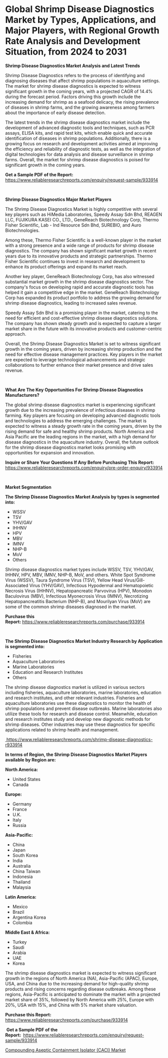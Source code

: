 <p><h1>Global Shrimp Disease Diagnostics Market by Types, Applications, and Major Players, with Regional Growth Rate Analysis and Development Situation, from 2024 to 2031</h1></p><p><strong>Shrimp Disease Diagnostics Market Analysis and Latest Trends</strong></p>
<p><p>Shrimp Disease Diagnostics refers to the process of identifying and diagnosing diseases that affect shrimp populations in aquaculture settings. The market for shrimp disease diagnostics is expected to witness significant growth in the coming years, with a projected CAGR of 14.4% during the forecast period. Factors driving this growth include the increasing demand for shrimp as a seafood delicacy, the rising prevalence of diseases in shrimp farms, and the growing awareness among farmers about the importance of early disease detection.</p><p>The latest trends in the shrimp disease diagnostics market include the development of advanced diagnostic tools and techniques, such as PCR assays, ELISA kits, and rapid test kits, which enable quick and accurate identification of diseases in shrimp populations. Additionally, there is a growing focus on research and development activities aimed at improving the efficiency and reliability of diagnostic tests, as well as the integration of digital technologies for data analysis and disease surveillance in shrimp farms. Overall, the market for shrimp disease diagnostics is poised for significant growth in the coming years.</p></p>
<p><strong>Get a Sample PDF of the Report:&nbsp;</strong> <a href="https://www.reliableresearchreports.com/enquiry/request-sample/933914">https://www.reliableresearchreports.com/enquiry/request-sample/933914</a></p>
<p>&nbsp;</p>
<p><strong>Shrimp Disease Diagnostics Major Market Players</strong></p>
<p><p>The Shrimp Disease Diagnostics Market is highly competitive with several key players such as HiMedia Laboratories, Speedy Assay Sdn Bhd, REAGEN LLC, FUJIKURA KASEI CO., LTD., GeneReach Biotechnology Corp, Thermo Fisher Scientific, Lab - Ind Resource Sdn Bhd, SUREBIO, and Auro Biotechnologies.</p><p>Among these, Thermo Fisher Scientific is a well-known player in the market with a strong presence and a wide range of products for shrimp disease diagnostics. The company has shown significant market growth in recent years due to its innovative products and strategic partnerships. Thermo Fisher Scientific continues to invest in research and development to enhance its product offerings and expand its market reach.</p><p>Another key player, GeneReach Biotechnology Corp, has also witnessed substantial market growth in the shrimp disease diagnostics sector. The company's focus on developing rapid and accurate diagnostic tools has helped it gain a competitive edge in the market. GeneReach Biotechnology Corp has expanded its product portfolio to address the growing demand for shrimp disease diagnostics, leading to increased sales revenue.</p><p>Speedy Assay Sdn Bhd is a promising player in the market, catering to the need for efficient and cost-effective shrimp disease diagnostics solutions. The company has shown steady growth and is expected to capture a larger market share in the future with its innovative products and customer-centric approach.</p><p>Overall, the Shrimp Disease Diagnostics Market is set to witness significant growth in the coming years, driven by increasing shrimp production and the need for effective disease management practices. Key players in the market are expected to leverage technological advancements and strategic collaborations to further enhance their market presence and drive sales revenue.</p></p>
<p>&nbsp;</p>
<p><strong>What Are The Key Opportunities For Shrimp Disease Diagnostics Manufacturers?</strong></p>
<p><p>The global shrimp disease diagnostics market is experiencing significant growth due to the increasing prevalence of infectious diseases in shrimp farming. Key players are focusing on developing advanced diagnostic tools and technologies to address the emerging challenges. The market is expected to witness a steady growth rate in the coming years, driven by the rising demand for safe and healthy shrimp products. North America and Asia Pacific are the leading regions in the market, with a high demand for disease diagnostics in the aquaculture industry. Overall, the future outlook for the shrimp disease diagnostics market looks promising with opportunities for expansion and innovation.</p></p>
<p><strong>Inquire or Share Your Questions If Any Before Purchasing This Report:</strong> <a href="https://www.reliableresearchreports.com/enquiry/pre-order-enquiry/933914">https://www.reliableresearchreports.com/enquiry/pre-order-enquiry/933914</a></p>
<p>&nbsp;</p>
<p><strong>Market Segmentation</strong></p>
<p><strong>The Shrimp Disease Diagnostics Market Analysis by types is segmented into:</strong></p>
<p><ul><li>WSSV</li><li>TSV</li><li>YHV/GAV</li><li>IHHNV</li><li>HPV</li><li>MBV</li><li>IMNV</li><li>NHP-B</li><li>MoV</li><li>Others</li></ul></p>
<p><p>Shrimp disease diagnostics market types include WSSV, TSV, YHV/GAV, IHHNV, HPV, MBV, IMNV, NHP-B, MoV, and others. White Spot Syndrome Virus (WSSV), Taura Syndrome Virus (TSV), Yellow Head Virus/Gill-Associated Virus (YHV/GAV), Infectious Hypodermal and Hematopoietic Necrosis Virus (IHHNV), Hepatopancreatic Parvovirus (HPV), Monodon Baculovirus (MBV), Infectious Myonecrosis Virus (IMNV), Necrotizing Hepatopancreatitis Bacterium (NHP-B), and Mourilyan Virus (MoV) are some of the common shrimp diseases diagnosed in the market.</p></p>
<p><strong>Purchase this Report:&nbsp;</strong><a href="https://www.reliableresearchreports.com/purchase/933914">https://www.reliableresearchreports.com/purchase/933914</a></p>
<p>&nbsp;</p>
<p><strong>The Shrimp Disease Diagnostics Market Industry Research by Application is segmented into:</strong></p>
<p><ul><li>Fisheries</li><li>Aquaculture Laboratories</li><li>Marine Laboratories</li><li>Education and Research Institutes</li><li>Others</li></ul></p>
<p><p>The shrimp disease diagnostics market is utilized in various sectors including fisheries, aquaculture laboratories, marine laboratories, education and research institutes, and other relevant industries. Fisheries and aquaculture laboratories use these diagnostics to monitor the health of shrimp populations and prevent disease outbreaks. Marine laboratories also utilize these tools for research and disease control. Meanwhile, education and research institutes study and develop new diagnostic methods for shrimp diseases. Other industries may use these diagnostics for specific applications related to shrimp health and management.</p></p>
<p><a href="https://www.reliableresearchreports.com/shrimp-disease-diagnostics-r933914">&nbsp;https://www.reliableresearchreports.com/shrimp-disease-diagnostics-r933914</a></p>
<p><strong>In terms of Region, the Shrimp Disease Diagnostics Market Players available by Region are:</strong></p>
<p>
    <p> <strong> North America: </strong>
        <ul>
            <li>United States</li>
            <li>Canada</li>
        </ul>
        </p> 
    <p> <strong> Europe: </strong>
        <ul>
            <li>Germany</li>
            <li>France</li>
            <li>U.K.</li>
            <li>Italy</li>
            <li>Russia</li>
        </ul>
        </p> 
    <p> <strong> Asia-Pacific: </strong>
        <ul>
            <li>China</li>
            <li>Japan</li>
            <li>South Korea</li>
            <li>India</li>
            <li>Australia</li>
            <li>China Taiwan</li>
            <li>Indonesia</li>
            <li>Thailand</li>
            <li>Malaysia</li>
        </ul>
        </p> 
    <p> <strong> Latin America: </strong>
        <ul>
            <li>Mexico</li>
            <li>Brazil</li>
            <li>Argentina Korea</li>
            <li>Colombia</li>
        </ul>
        </p> 
    <p> <strong> Middle East & Africa: </strong>
        <ul>
            <li>Turkey</li>
            <li>Saudi</li>
            <li>Arabia</li>
            <li>UAE</li>
            <li>Korea</li>
        </ul>
    </p>
    </p>
<p><p>The shrimp disease diagnostics market is expected to witness significant growth in the regions of North America (NA), Asia-Pacific (APAC), Europe, USA, and China due to the increasing demand for high-quality shrimp products and rising concerns regarding disease outbreaks. Among these regions, Asia-Pacific is anticipated to dominate the market with a projected market share of 35%, followed by North America with 25%, Europe with 20%, USA with 15%, and China with 5% market share valuation.</p></p>
<p><strong>Purchase this Report: </strong><a href="https://www.reliableresearchreports.com/purchase/933914">https://www.reliableresearchreports.com/purchase/933914</a></p>
<p>&nbsp;<strong>Get a Sample PDF of the Report:&nbsp;&nbsp;</strong><a href="https://www.reliableresearchreports.com/enquiry/request-sample/933914">https://www.reliableresearchreports.com/enquiry/request-sample/933914</a></p>
<p><strong></strong></p>
<p><p><a href="https://github.com/theanastasiyah/Market-Research-Report-List-1/blob/main/compounding-aseptic-containment-isolator-caci-market.md">Compounding Aseptic Containment Isolator (CACI) Market</a></p></p>